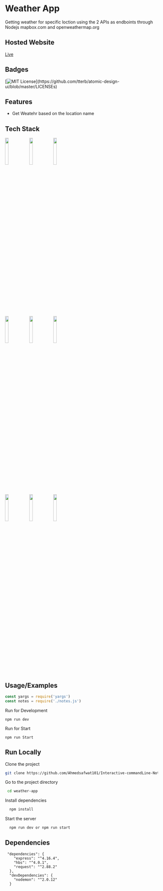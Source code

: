 # Weather App

Getting weather for specific loction using the 2 APIs as endboints through Nodejs  mapbox.com and openweathermap.org

## Hosted Website
<a href="https://asafwat-weather-app.herokuapp.com/">Live</a>
  
## Badges


[![MIT License](https://img.shields.io/apm/l/atomic-design-ui.svg?)](https://github.com/tterb/atomic-design-ui/blob/master/LICENSEs)

  
## Features

- Get Weatehr based on the location name 
  
## Tech Stack
  <code><img width="15%"
                    src="https://www.vectorlogo.zone/logos/w3_html5/w3_html5-ar21.svg"></code>
            <code><img width="15%"
                    src="https://www.vectorlogo.zone/logos/netlifyapp_watercss/netlifyapp_watercss-ar21.svg"></code>
            <code><img width="15%"
                    src="https://www.vectorlogo.zone/logos/javascript/javascript-ar21.svg"></code>
            <br>
            <code><img width="15%"
                    src="https://www.vectorlogo.zone/logos/getbootstrap/getbootstrap-ar21.svg"></code>
            <code><img width="15%"
                    src="https://www.vectorlogo.zone/logos/jquery/jquery-ar21.svg"></code>
            <code><img width="15%"
                    src="https://www.vectorlogo.zone/logos/heroku/heroku-ar21.svg"></code><br>
            <code><img width="15%"
                    src="https://www.vectorlogo.zone/logos/git-scm/git-scm-ar21.svg"></code>
            <code><img width="15%"
                    src="https://www.vectorlogo.zone/logos/npmjs/npmjs-ar21.svg"></code>
            <code><img width="15%"
                    src="https://www.vectorlogo.zone/logos/expressjs/expressjs-ar21.svg"></code>

  
## Usage/Examples

```javascript
const yargs = require('yargs')
const notes = require('./notes.js')
```
Run for Development
```
npm run dev 
```

Run for Start
```
npm run Start 
```

  
## Run Locally

Clone the project

```bash
git clone https://github.com/Ahmedsafwat101/Interactive-commandLine-Notes
```

Go to the project directory

```bash
 cd weather-app
```

Install dependencies

```bash
  npm install
```

Start the server

```bash
  npm run dev or npm run start
```

## Dependencies
```
 "dependencies": {
    "express": "^4.16.4",
    "hbs": "^4.0.1",
    "request": "^2.88.2"
  },
  "devDependencies": {
    "nodemon": "^2.0.12"
  }
```

  
